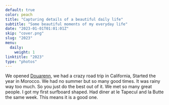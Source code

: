 ```yaml
---
default: true
color: peach
title: "Capturing details of a beautiful daily life"
subtitle: "Some beautiful moments of my everyday life"
date: "2023-01-01T01:01:01Z"
skip: "cover.png"
slug: "2023"
menu:
  daily:
    weight: 1
linktitle: "2023"
type: "photos"
---
```


We opened [Douarenn](https://douarenn.fr), we had a crazy road trip in California, Started the year in Morocco.
We had no summer but so many good times. It was rainy way too much. So you just do the best out of it.
We met so many great people. I got my first surfboard shaped. Had diner at le Tapecul and la Butte the same week.
This means it is a good one.
